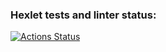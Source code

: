 ### Hexlet tests and linter status:
[![Actions Status](https://github.com/g1rz/js-react-developer-project-12/actions/workflows/hexlet-check.yml/badge.svg)](https://github.com/g1rz/js-react-developer-project-12/actions)